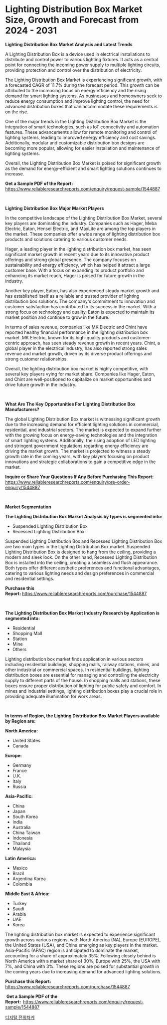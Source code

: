 <p><h1>Lighting Distribution Box Market Size, Growth and Forecast from 2024 - 2031</h1></p><p><strong>Lighting Distribution Box Market Analysis and Latest Trends</strong></p>
<p><p>A Lighting Distribution Box is a device used in electrical installations to distribute and control power to various lighting fixtures. It acts as a central point for connecting the incoming power supply to multiple lighting circuits, providing protection and control over the distribution of electricity.</p><p>The Lighting Distribution Box Market is experiencing significant growth, with a forecasted CAGR of 11.7% during the forecast period. This growth can be attributed to the increasing focus on energy efficiency and the rising demand for smart lighting systems. As businesses and homeowners seek to reduce energy consumption and improve lighting control, the need for advanced distribution boxes that can accommodate these requirements is on the rise.</p><p>One of the major trends in the Lighting Distribution Box Market is the integration of smart technologies, such as IoT connectivity and automation features. These advancements allow for remote monitoring and control of lighting systems, leading to improved energy efficiency and cost savings. Additionally, modular and customizable distribution box designs are becoming more popular, allowing for easier installation and maintenance of lighting systems.</p><p>Overall, the Lighting Distribution Box Market is poised for significant growth as the demand for energy-efficient and smart lighting solutions continues to increase.</p></p>
<p><strong>Get a Sample PDF of the Report:&nbsp;</strong> <a href="https://www.reliableresearchreports.com/enquiry/request-sample/1544887">https://www.reliableresearchreports.com/enquiry/request-sample/1544887</a></p>
<p>&nbsp;</p>
<p><strong>Lighting Distribution Box Major Market Players</strong></p>
<p><p>In the competitive landscape of the Lighting Distribution Box Market, several key players are dominating the industry. Companies such as Hager, Meba Electric, Eaton, Hensel Electric, and MaxLite are among the top players in the market. These companies offer a wide range of lighting distribution box products and solutions catering to various customer needs.</p><p>Hager, a leading player in the lighting distribution box market, has seen significant market growth in recent years due to its innovative product offerings and strong global presence. The company focuses on sustainability and energy efficiency, which has helped it attract a large customer base. With a focus on expanding its product portfolio and enhancing its market reach, Hager is poised for future growth in the industry.</p><p>Another key player, Eaton, has also experienced steady market growth and has established itself as a reliable and trusted provider of lighting distribution box solutions. The company's commitment to innovation and customer satisfaction has contributed to its success in the market. With a strong focus on technology and quality, Eaton is expected to maintain its market position and continue to grow in the future.</p><p>In terms of sales revenue, companies like MK Electric and Chint have reported healthy financial performance in the lighting distribution box market. MK Electric, known for its high-quality products and customer-centric approach, has seen steady revenue growth in recent years. Chint, a global player in the electrical industry, has also reported strong sales revenue and market growth, driven by its diverse product offerings and strong customer relationships.</p><p>Overall, the lighting distribution box market is highly competitive, with several key players vying for market share. Companies like Hager, Eaton, and Chint are well-positioned to capitalize on market opportunities and drive future growth in the industry.</p></p>
<p>&nbsp;</p>
<p><strong>What Are The Key Opportunities For Lighting Distribution Box Manufacturers?</strong></p>
<p><p>The global Lighting Distribution Box market is witnessing significant growth due to the increasing demand for efficient lighting solutions in commercial, residential, and industrial sectors. The market is expected to expand further with the growing focus on energy-saving technologies and the integration of smart lighting systems. Additionally, the rising adoption of LED lighting and stringent government regulations regarding energy efficiency are driving the market growth. The market is projected to witness a steady growth rate in the coming years, with key players focusing on product innovations and strategic collaborations to gain a competitive edge in the market.</p></p>
<p><strong>Inquire or Share Your Questions If Any Before Purchasing This Report:</strong> <a href="https://www.reliableresearchreports.com/enquiry/pre-order-enquiry/1544887">https://www.reliableresearchreports.com/enquiry/pre-order-enquiry/1544887</a></p>
<p>&nbsp;</p>
<p><strong>Market Segmentation</strong></p>
<p><strong>The Lighting Distribution Box Market Analysis by types is segmented into:</strong></p>
<p><ul><li>Suspended Lighting Distribution Box</li><li>Recessed Lighting Distribution Box</li></ul></p>
<p><p>Suspended Lighting Distribution Box and Recessed Lighting Distribution Box are two main types in the Lighting Distribution Box market. Suspended Lighting Distribution Box is designed to hang from the ceiling, providing a modern and sleek look. On the other hand, Recessed Lighting Distribution Box is installed into the ceiling, creating a seamless and flush appearance. Both types offer different aesthetic preferences and functional advantages, catering to various lighting needs and design preferences in commercial and residential settings.</p></p>
<p><strong>Purchase this Report:&nbsp;</strong><a href="https://www.reliableresearchreports.com/purchase/1544887">https://www.reliableresearchreports.com/purchase/1544887</a></p>
<p>&nbsp;</p>
<p><strong>The Lighting Distribution Box Market Industry Research by Application is segmented into:</strong></p>
<p><ul><li>Residential</li><li>Shopping Mall</li><li>Station</li><li>Mine</li><li>Others</li></ul></p>
<p><p>Lighting distribution box market finds application in various sectors including residential buildings, shopping malls, railway stations, mines, and other industrial or commercial spaces. In residential buildings, lighting distribution boxes are essential for managing and controlling the electricity supply to different parts of the house. In shopping malls and stations, these boxes ensure proper distribution of lighting for public safety and comfort. In mines and industrial settings, lighting distribution boxes play a crucial role in providing adequate illumination for work areas.</p></p>
<p>&nbsp;</p>
<p><strong>In terms of Region, the Lighting Distribution Box Market Players available by Region are:</strong></p>
<p>
    <p> <strong> North America: </strong>
        <ul>
            <li>United States</li>
            <li>Canada</li>
        </ul>
        </p> 
    <p> <strong> Europe: </strong>
        <ul>
            <li>Germany</li>
            <li>France</li>
            <li>U.K.</li>
            <li>Italy</li>
            <li>Russia</li>
        </ul>
        </p> 
    <p> <strong> Asia-Pacific: </strong>
        <ul>
            <li>China</li>
            <li>Japan</li>
            <li>South Korea</li>
            <li>India</li>
            <li>Australia</li>
            <li>China Taiwan</li>
            <li>Indonesia</li>
            <li>Thailand</li>
            <li>Malaysia</li>
        </ul>
        </p> 
    <p> <strong> Latin America: </strong>
        <ul>
            <li>Mexico</li>
            <li>Brazil</li>
            <li>Argentina Korea</li>
            <li>Colombia</li>
        </ul>
        </p> 
    <p> <strong> Middle East & Africa: </strong>
        <ul>
            <li>Turkey</li>
            <li>Saudi</li>
            <li>Arabia</li>
            <li>UAE</li>
            <li>Korea</li>
        </ul>
    </p>
    </p>
<p><p>The lighting distribution box market is expected to experience significant growth across various regions, with North America (NA), Europe (EUROPE), the United States (USA), and China emerging as key players in the market. Asia-Pacific (APAC) region is anticipated to dominate the market, accounting for a share of approximately 35%. Following closely behind is North America with a market share of 30%, Europe with 25%, the USA with 7%, and China with 3%. These regions are poised for substantial growth in the coming years due to increasing demand for advanced lighting solutions.</p></p>
<p><strong>Purchase this Report: </strong><a href="https://www.reliableresearchreports.com/purchase/1544887">https://www.reliableresearchreports.com/purchase/1544887</a></p>
<p>&nbsp;<strong>Get a Sample PDF of the Report:&nbsp;&nbsp;</strong><a href="https://www.reliableresearchreports.com/enquiry/request-sample/1544887">https://www.reliableresearchreports.com/enquiry/request-sample/1544887</a></p>
<p><strong></strong></p>
<p><p><a href="https://github.com/crfsywufhm81415/Market-Research-Report-List-1/blob/main/548635214837.md">디지털 전위차계</a></p></p>